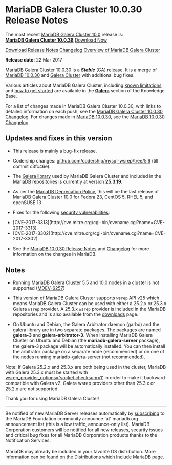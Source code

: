 # MariaDB Galera Cluster 10.0.30 Release Notes

The most recent [MariaDB Galera Cluster 10.0](/kb/en/galera/) release is:<br>
<span class="cstm-style lead"><strong>[MariaDB Galera Cluster 10.0.38](/replication/galera-cluster/mariadb-galera-cluster-releases/mariadb-galera-100-release-notes/mariadb-galera-cluster-10038-release-notes)</strong> [Download<span>&nbsp;</span>Now](https://downloads.mariadb.org/mariadb-galera/10.0)</span>

[Download](http://downloads.mariadb.org/mariadb-galera/10.0.30)
[Release Notes](/replication/galera-cluster/mariadb-galera-cluster-releases/mariadb-galera-100-release-notes/mariadb-galera-cluster-10030-release-notes)
[Changelog](/replication/galera-cluster/mariadb-galera-cluster-releases/mariadb-galera-100-changelogs/mariadb-galera-cluster-10030-changelog)
[Overview of MariaDB Galera Cluster](/replication/galera-cluster/what-is-mariadb-galera-cluster)

<strong>Release date:</strong> 22 Mar 2017

MariaDB Galera Cluster 10.0.30 is a <strong><em>[Stable](/kb/en/release-criteria/)</em></strong> (GA)
release. It is a merge of [MariaDB 10.0.30](/kb/en/mariadb-10030-release-notes/) and
[Galera Cluster](http://codership.com/content/using-galera-cluster) with
additional bug fixes.

Various articles about MariaDB Galera Cluster, including
[known limitations](/replication/galera-cluster/mariadb-galera-cluster-known-limitations) and
[how to get started](/replication/galera-cluster/getting-started-with-mariadb-galera-cluster) are
available in the <strong>[Galera](/kb/en/galera/)</strong> section of the Knowledge Base.

For a list of changes made in MariaDB Galera Cluster 10.0.30, with links to
detailed information on each push, see the
[MariaDB Galera Cluster 10.0.30 Changelog](/replication/galera-cluster/mariadb-galera-cluster-releases/mariadb-galera-100-changelogs/mariadb-galera-cluster-10030-changelog).
For changes made in [MariaDB 10.0.30](/kb/en/mariadb-10030-release-notes/), see the
[MariaDB 10.0.30 Changelog](/kb/en/mariadb-10030-changelog/)

## Updates and fixes in this version

- This release is mainly a bug-fix release.

- Codership changes: [github.com/codership/mysql-wsrep/tree/5.6](https://github.com/codership/mysql-wsrep/tree/5.6) (till commit c3fc46e).

- The [Galera library](http://codership.com/content/using-galera-cluster) used
  by MariaDB Galera Cluster and included in the MariaDB repositories is
  currently at version <strong>25.3.19</strong>.

- As per the [MariaDB Deprecation Policy](/kb/en/deprecation-policy/), this will be the last release of MariaDB Galera Cluster 10.0 for Fedora 23, CentOS 5, RHEL 5, and openSUSE 13

- Fixes for the following [security vulnerabilities](/kb/en/cve/):
<ul start="1"><li>[CVE-2017-3313](http://cve.mitre.org/cgi-bin/cvename.cgi?name=CVE-2017-3313)
</li><li>[CVE-2017-3302](http://cve.mitre.org/cgi-bin/cvename.cgi?name=CVE-2017-3302)
</li></ul>

- See the [MariaDB 10.0.30 Release Notes](/kb/en/mariadb-10030-release-notes/) and
  [Changelog](/kb/en/mariadb-10030-changelog/) for more information on the changes in
  MariaDB.

## Notes

- Running MariaDB Galera Cluster 5.5 and 10.0 nodes in a cluster is not
  supported ([MDEV-6257](https://jira.mariadb.org/browse/MDEV-6257))

- This version of MariaDB Galera Cluster supports `wsrep` API v25 which means
  MariaDB Galera Cluster can be used with either a 25.2.x or 25.3.x
  Galera `wsrep` provider. A 25.3.x `wsrep` provider is included in the
  MariaDB repositories and is also available from the
  [downloads](http://downloads.mariadb.org/mariadb-galera/10.0) page.

- On Ubuntu and Debian, the Galera Arbitrator daemon (garbd) and the galera
  library are in two separate packages. The packages are named <strong>galera-3</strong>
  and <strong>galera-arbitrator-3</strong>. When installing MariaDB Galera Cluster on Ubuntu and
  Debian (the <strong>mariadb-galera-server</strong> package), the galera-3 package will be
  automatically installed. You can then install the arbitrator package on a
  separate node (recommended) or on one of the nodes running
  mariadb-galera-server (not recommended).

Note: If Galera 25.2.x and 25.3.x are both being used in the cluster, MariaDB
with Galera 25.3.x must be started with
[wsrep_provider_options='socket.checksum=1'](/kb/en/wsrep_provider_options/#socketchecksum) in order to make it backward
compatible with Galera v2. Galera wsrep providers other than 25.3.x or 25.2.x
are not supported.

Thank you for using MariaDB Galera Cluster!

---

Be notified of new MariaDB Server releases automatically by [subscribing](https://lists.askmonty.org/cgi-bin/mailman/listinfo/announce) to the MariaDB Foundation community announce 'at' mariadb.org announcement list (this is a low traffic, announce-only list). MariaDB Corporation customers will be notified for all new releases, security issues and critical bug fixes for all MariaDB Corporation products thanks to the Notification Services.
<br><br>
MariaDB may already be included in your favorite OS distribution. More
information can be found on the
[Distributions which Include MariaDB](/mariadb-administration/getting-installing-and-upgrading-mariadb/binary-packages/distributions-which-include-mariadb)
page.